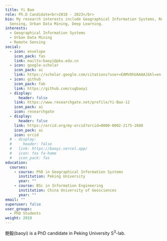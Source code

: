 ```yaml
---
title: Yi Bao
role: Ph.D Candidate<br>2018 - 2023</br>
bio: My research interests include Geographical Information Systems, Remote
  Sensing, Urban Data Mining, Deep Learning.
interests:
  - Geographical Information Systems
  - Urban Data Mining
  - Remote Sensing
social:
  - icon: envelope
    icon_pack: fas
    link: mailto:baoyi@pku.edu.cn
  - icon: google-scholar
    icon_pack: ai
    link: https://scholar.google.com/citations?user=EAMVOhUAAAAJ&hl=en
  - icon: github
    icon_pack: fab
    link: https://github.com/cugbaoyi
  - display:
      header: false
    link: https://www.researchgate.net/profile/Yi-Bao-12
    icon_pack: ai
    icon: researchgate
  - display:
      header: false
    link: https://orcid.org/my-orcid?orcid=0000-0002-2175-2688
    icon_pack: ai
    icon: orcid
  # - display:
  #     header: false
  #   link: https://baoyi.vercel.app/
  #   icon: fas fa-home
  #   icon_pack: fas
education:
  courses:
    - course: PhD in Geographical Information Systems
      institution: Peking University
      year: ""
    - course: BSc in Information Engineering
      institution: China University of Geosciences
      year: ""
email: ""
superuser: false
user_groups:
  - PhD Students
weight: 2018
---
```

鲍毅(baoyi) is a PhD candidate in Peking University S<sup>3</sup>-lab.
